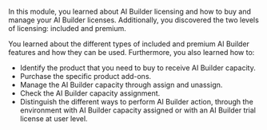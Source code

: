 In this module, you learned about AI Builder licensing and how to buy and manage your AI Builder licenses. Additionally, you discovered the two levels of licensing: included and premium. 

You learned about the different types of included and premium AI Builder features and how they can be used. Furthermore, you also learned how to:

- Identify the product that you need to buy to receive AI Builder capacity.
- Purchase the specific product add-ons.
- Manage the AI Builder capacity through assign and unassign.
- Check the AI Builder capacity assignment.
- Distinguish the different ways to perform AI Builder action, through the environment with AI Builder capacity assigned or with an AI Builder trial license at user level.

